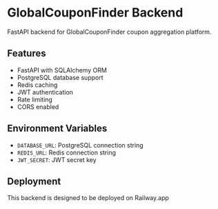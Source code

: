 # GlobalCouponFinder Backend

FastAPI backend for GlobalCouponFinder coupon aggregation platform.

## Features
- FastAPI with SQLAlchemy ORM
- PostgreSQL database support
- Redis caching
- JWT authentication
- Rate limiting
- CORS enabled

## Environment Variables
- `DATABASE_URL`: PostgreSQL connection string
- `REDIS_URL`: Redis connection string
- `JWT_SECRET`: JWT secret key

## Deployment
This backend is designed to be deployed on Railway.app
